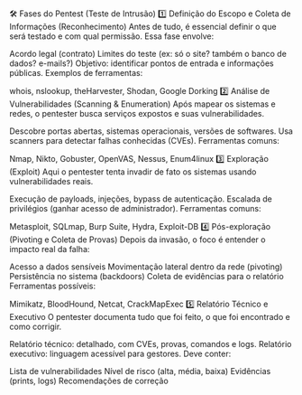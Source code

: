 🛠️ Fases do Pentest (Teste de Intrusão)
1️⃣ Definição do Escopo e Coleta de Informações (Reconhecimento)
Antes de tudo, é essencial definir o que será testado e com qual permissão.
Essa fase envolve:

Acordo legal (contrato)
Limites do teste (ex: só o site? também o banco de dados? e-mails?)
Objetivo: identificar pontos de entrada e informações públicas.
Exemplos de ferramentas:

whois, nslookup, theHarvester, Shodan, Google Dorking
2️⃣ Análise de Vulnerabilidades (Scanning & Enumeration)
Após mapear os sistemas e redes, o pentester busca serviços expostos e suas vulnerabilidades.

Descobre portas abertas, sistemas operacionais, versões de softwares.
Usa scanners para detectar falhas conhecidas (CVEs).
Ferramentas comuns:

Nmap, Nikto, Gobuster, OpenVAS, Nessus, Enum4linux
3️⃣ Exploração (Exploit)
Aqui o pentester tenta invadir de fato os sistemas usando vulnerabilidades reais.

Execução de payloads, injeções, bypass de autenticação.
Escalada de privilégios (ganhar acesso de administrador).
Ferramentas comuns:

Metasploit, SQLmap, Burp Suite, Hydra, Exploit-DB
4️⃣ Pós-exploração (Pivoting e Coleta de Provas)
Depois da invasão, o foco é entender o impacto real da falha:

Acesso a dados sensíveis
Movimentação lateral dentro da rede (pivoting)
Persistência no sistema (backdoors)
Coleta de evidências para o relatório
Ferramentas possíveis:

Mimikatz, BloodHound, Netcat, CrackMapExec
5️⃣ Relatório Técnico e Executivo
O pentester documenta tudo que foi feito, o que foi encontrado e como corrigir.

Relatório técnico: detalhado, com CVEs, provas, comandos e logs.
Relatório executivo: linguagem acessível para gestores.
Deve conter:

Lista de vulnerabilidades
Nível de risco (alta, média, baixa)
Evidências (prints, logs)
Recomendações de correção
